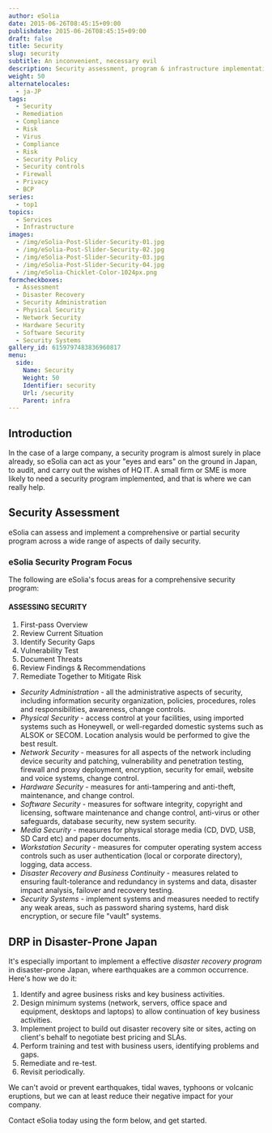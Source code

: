 ```yaml
---
author: eSolia
date: 2015-06-26T08:45:15+09:00
publishdate: 2015-06-26T08:45:15+09:00
draft: false
title: Security
slug: security
subtitle: An inconvenient, necessary evil
description: Security assessment, program & infrastructure implementation, compliance auditing, and remediation for your peace of mind. - from eSolia Inc.
weight: 50
alternatelocales:
  - ja-JP
tags:
  - Security
  - Remediation
  - Compliance
  - Risk
  - Virus
  - Compliance
  - Risk
  - Security Policy
  - Security controls
  - Firewall
  - Privacy
  - BCP
series:
  - top1
topics:
  - Services
  - Infrastructure
images:
  - /img/eSolia-Post-Slider-Security-01.jpg
  - /img/eSolia-Post-Slider-Security-02.jpg
  - /img/eSolia-Post-Slider-Security-03.jpg
  - /img/eSolia-Post-Slider-Security-04.jpg  
  - /img/eSolia-Chicklet-Color-1024px.png
formcheckboxes:
  - Assessment
  - Disaster Recovery
  - Security Administration
  - Physical Security
  - Network Security
  - Hardware Security
  - Software Security
  - Security Systems
gallery_id: 6159797483836960817
menu:
  side:
    Name: Security
    Weight: 50
    Identifier: security
    Url: /security
    Parent: infra
---
```


## Introduction

In the case of a large company, a security program is almost surely in place already, so eSolia can act as your "eyes and ears" on the ground in Japan, to audit, and carry out the wishes of HQ IT. A small firm or SME is more likely to need a security program implemented, and that is where we can really help.

## Security Assessment

eSolia can assess and implement a comprehensive or partial security program across a wide range of aspects of daily security.

### eSolia Security Program Focus

The following are eSolia's focus areas for a comprehensive security program:

<div class="esolia-card-panel blue-grey darken-4 z-depth-1">
  <h4 class="center green-text text-accent-3">ASSESSING SECURITY</h4>
    <ol>
      <li class="white-text">First-pass Overview</li>
      <li class="white-text">Review Current Situation</li>
      <li class="white-text">Identify Security Gaps</li>
      <li class="white-text">Vulnerability Test</li>
      <li class="white-text">Document Threats</li>
      <li class="white-text">Review Findings & Recommendations</li>
      <li class="white-text">Remediate Together to Mitigate Risk</li>
    </ol>
</div>

* _Security Administration_ - all the administrative aspects of security, including information security organization, policies, procedures, roles and responsibilities, awareness, change controls.
* _Physical Security_ - access control at your facilities, using imported systems such as Honeywell, or well-regarded domestic systems such as ALSOK or SECOM. Location analysis would be performed to give the best result.
* _Network Security_ - measures for all aspects of the network including device security and patching, vulnerability and penetration testing, firewall and proxy deployment, encryption, security for email, website and voice systems, change control.
* _Hardware Security_ - measures for anti-tampering and anti-theft, maintenance, and change control.
* _Software Security_ - measures for software integrity, copyright and licensing, software maintenance and change control, anti-virus or other safeguards, database security, new system security.
* _Media Security_ - measures for physical storage media (CD, DVD, USB, SD Card etc) and paper documents.
* _Workstation Security_ - measures for computer operating system access controls such as user authentication (local or corporate directory), logging, data access.
* _Disaster Recovery and Business Continuity_ - measures related to ensuring fault-tolerance and redundancy in systems and data, disaster impact analysis, failover and recovery testing.
* _Security Systems_ - implement systems and measures needed to rectify any weak areas, such as password sharing systems, hard disk encryption, or secure file "vault" systems.

## DRP in Disaster-Prone Japan

It's especially important to implement a effective _disaster recovery program_ in disaster-prone Japan, where earthquakes are a common occurrence. Here's how we do it:

1. Identify and agree business risks and key business activities.
1. Design minimum systems (network, servers, office space and equipment, desktops and laptops) to allow continuation of key business activities.
1. Implement project to build out disaster recovery site or sites, acting on client's behalf to negotiate best pricing and SLAs.
1. Perform training and test with business users, identifying problems and gaps.
1. Remediate and re-test.
1. Revisit periodically.

We can't avoid or prevent earthquakes, tidal waves, typhoons or volcanic eruptions, but we can at least reduce their negative impact for your company.

Contact eSolia today using the form below, and get started.
